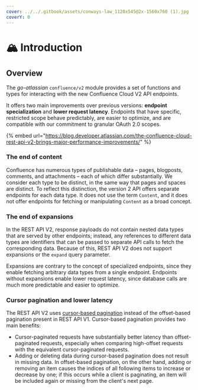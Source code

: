 ```yaml
---
cover: ../../.gitbook/assets/conways-law_1120x545@2x-1560x760 (1).jpg
coverY: 0
---
```


# 🏔 Introduction

## Overview

The _go-atlassian_ `confluence/v2` module provides a set of functions and types for interacting with the new Confluence Cloud V2 API endpoints.

It offers two main improvements over previous versions: **endpoint specialization** and **lower request latency**. Endpoints that have specific, restricted scope behave predictably, are easier to optimize, and are compatible with our commitment to granular OAuth 2.0 scopes.

{% embed url="https://blog.developer.atlassian.com/the-confluence-cloud-rest-api-v2-brings-major-performance-improvements/" %}

### The end of content <a href="#the-end-of-content" id="the-end-of-content"></a>

Confluence has numerous types of publishable data – pages, blogposts, comments, and attachments – each of which differ substantially. We consider each type to be distinct, in the same way that pages and spaces are distinct. To reflect this distinction, the version 2 API offers separate endpoints for each data type. It does not use the term `Content`, and it does not offer endpoints for fetching or manipulating `Content` as a broad concept.

### The end of expansions <a href="#the-end-of-expansions" id="the-end-of-expansions"></a>

In the REST API V2, response payloads do not contain nested data types that are served by other endpoints; instead, any references to different data types are identifiers that can be passed to separate API calls to fetch the corresponding data. Because of this, REST API V2 does not support expansions or the `expand` query parameter.

Expansions are contrary to the concept of specialized endpoints, since they enable fetching arbitrary data types from a single endpoint. Endpoints without expansions enable lower request latency, since database calls are much more predictable and easier to optimize.

### Cursor pagination and lower latency <a href="#cursor-pagination-and-lower-latency" id="cursor-pagination-and-lower-latency"></a>

The REST API V2 uses [cursor-based pagination](https://jsonapi.org/profiles/ethanresnick/cursor-pagination/) instead of the offset-based pagination present in REST API V1. Cursor-based pagination provides two main benefits:

* Cursor-paginated requests have substantially better latency than offset-paginated requests, especially when comparing high-offset requests with the equivalent cursor-paginated requests.
* Adding or deleting data during cursor-based pagination does not result in missing data. In offset-based pagination, on the other hand, adding or removing an item causes the indices of all following items to increase or decrease by one; if this occurs while a client is paginating, an item will be included again or missing from the client's next page.
